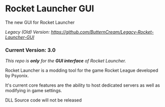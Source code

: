 # Rocket Launcher GUI
The new GUI for Rocket Launcher

*Legacy (Old) Version: https://github.com/ButternCream/Legacy-Rocket-Launcher-GUI*

### Current Version: 3.0

*This repo is **only** for the **GUI interface** of Rocket Launcher.*

Rocket Launcher is a modding tool for the game Rocket League developed by Psyonix.

It's current core features are the ability to host dedicated servers as well as modifying in game settings.

DLL Source code will not be released
